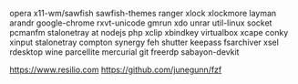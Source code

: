 opera
x11-wm/sawfish 
sawfish-themes
ranger
xlock
xlockmore
layman
arandr
google-chrome
rxvt-unicode
gmrun 
xdo
unrar
util-linux
socket 
pcmanfm 
stalonetray 
at 
nodejs 
php 
xclip 
xbindkey 
virtualbox
xcape
conky
xinput
stalonetray
compton
synergy
feh
shutter
keepass
fsarchiver
xsel
rdesktop
wine
parcellite
mercurial
git
freerdp
sabayon-devkit

https://www.resilio.com
https://github.com/junegunn/fzf
